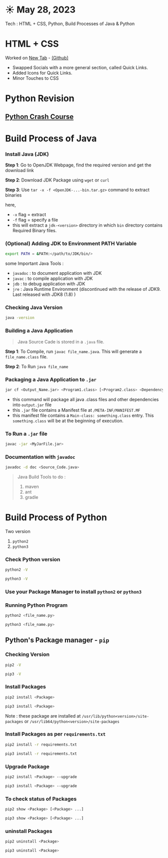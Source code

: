 # ☀️ May 28, 2023
Tech : HTML + CSS, Python, Build Processes of Java & Python

# HTML + CSS

Worked on [New Tab](https://thekarananand.github.io/NewTab/) - [(Github)](https://github.com/thekarananand/NewTab)

- Swapped Socials with a more general section, called Quick Links.
- Added Icons for Quick Links.
- Minor Touches to CSS

# Python Revision

## [Python Crash Course](https://www.youtube.com/watch?v=t8pPdKYpowI)

# Build Process of Java

### Install Java (JDK)

**Step 1**: Go to OpenJDK Webpage, find the required version and get the download link

**Step 2**: Download JDK Package using `wget` or `curl`

**Step 3**: Use `tar -x -f <OpenJDK-...-bin.tar.gz>` command to extract binaries

here,
- `-x` flag = extract
- `-f` flag = specify a file
- this will extract a `jdk-<version>` directory in which `bin` directory contains Required Binary files.

### (Optional) Adding JDK to Environment PATH Variable
``` bash
export PATH = &PATH:</path/to/JDK/bin/>
```

some Important Java Tools :
- `javadoc` : to document application with JDK
- `javac` : to compile application with JDK
- `jdb` : to debug application with JDK
- `jre` : Java Runtime Environment (discontinued with the release of JDK9. Last released with JDK8 (1.8) )


### Checking Java Version
``` bash
java -version
```

### Building a Java Application

> Java Source Cade is stored in a `.java` file.

**Step 1**: To Compile, run `javac file_name.java`. This will generate a `file_name.class` file.

**Step 2**: To Run `java file_name`

### Packaging a Java Application to `.jar`

``` bash
jar cf <Output_Name.jar> <Program1.class> [<Program2.class> <Dependency1> <Dependency2>....]
```

- this command will package all java .class files and other dependencies into `output.jar` file
- this `.jar` file contains a Manifest file at `/META-INF/MANIFEST.MF`
- this manifest file contains a `Main-class: something.class` entry. This `something.class` will be at the beginning of execution.

### To Run a `.jar` file

``` bash
javac -jar <MyJarFile.jar>
```

### Documentation with `javadoc`
``` bash
javadoc -d doc <Source_Code.java>
```

> Java Build Tools to do :
> 1. maven
> 2. ant
> 3. gradle

# Build Process of Python

Two version 

1. `python2` 
2. `python3` 

### Check Python version

``` bash
python2 -V
```

``` bash
python3 -V
```

### Use your Package Manager to install `python2` or `python3`

### Running Python Program

``` bash
python2 <file_name.py>
```

``` bash
python3 <file_name.py>
```

## Python's Package manager - `pip`

### Checking Version
``` bash
pip2 -V
```

``` bash
pip3 -V
```

### Install Packages
``` bash
pip2 install <Package>
```

``` bash
pip3 install <Package>
```

Note : these package are installed at `/usr/lib/python<version>/site-packages` or `/usr/lib64/python<version>/site-packages`

### Install Packages as per `requirements.txt`
``` bash
pip2 install -r requirements.txt
```

``` bash
pip3 install -r requirements.txt
```

### Upgrade Package
``` bash
pip2 install <Package> --upgrade
```

``` bash
pip3 install <Package> --upgrade
```

### To check status of Packages
``` bash
pip2 show <Package> [<Package> ...]
```

``` bash
pip3 show <Package> [<Package> ...]
```

### uninstall Packages
``` bash
pip2 uninstall <Package>
```

``` bash
pip3 uninstall <Package>
```
